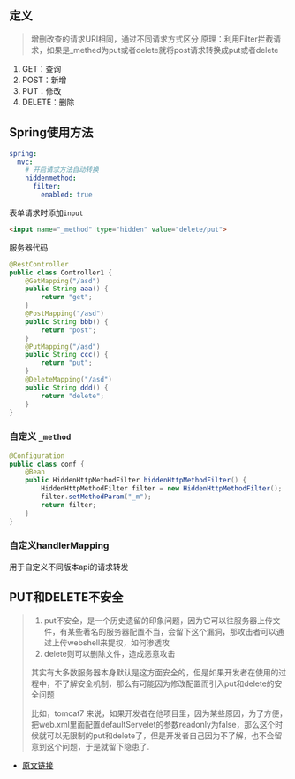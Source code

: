 ## 定义
> 增删改查的请求URI相同，通过不同请求方式区分
> 原理：利用Filter拦截请求，如果是_methed为put或者delete就将post请求转换成put或者delete

1. GET：查询
2. POST：新增
3. PUT：修改
4. DELETE：删除

## Spring使用方法
```yml
spring:  
  mvc:  
    # 开启请求方法自动转换   
    hiddenmethod:  
      filter:  
        enabled: true
```
表单请求时添加`input`
```html
<input name="_method" type="hidden" value="delete/put">
```
服务器代码
```java
@RestController  
public class Controller1 {  
 	@GetMapping("/asd")  
 	public String aaa() {  
 		return "get";  
 	}  
 	@PostMapping("/asd")  
 	public String bbb() {  
 		return "post";  
 	}  
 	@PutMapping("/asd")  
 	public String ccc() {  
 		return "put";  
 	}  
 	@DeleteMapping("/asd")  
 	public String ddd() {  
 		return "delete";  
 	}  
}
```
### 自定义 `_method`
```java
@Configuration  
public class conf {  
 	@Bean  
 	public HiddenHttpMethodFilter hiddenHttpMethodFilter() {  
 		HiddenHttpMethodFilter filter = new HiddenHttpMethodFilter();  
 		filter.setMethodParam("_m");  
		return filter;  
 	}  
}
```
### 自定义handlerMapping
用于自定义不同版本api的请求转发
## PUT和DELETE不安全
> 1.  put不安全，是一个历史遗留的印象问题，因为它可以往服务器上传文件，有某些著名的服务器配置不当，会留下这个漏洞，那攻击者可以通过上传webshell来提权，如何渗透攻
> 2.  delete则可以删除文件，造成恶意攻击
> 
> 其实有大多数服务器本身默认是这方面安全的，但是如果开发者在使用的过程中，不了解安全机制，那么有可能因为修改配置而引入put和delete的安全问题
> 
> 比如，tomcat7 来说，如果开发者在他项目里，因为某些原因，为了方便，把web.xml里面配置defaultServelet的参数readonly为false，那么这个时候就可以无限制的put和delete了，但是开发者自己因为不了解，也不会留意到这个问题，于是就留下隐患了.
- [原文链接](https://www.zhihu.com/question/38770182)
